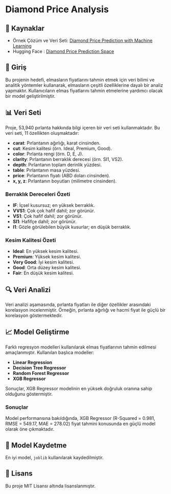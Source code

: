 # Diamond Price Analysis

## 🔗 Kaynaklar
- Örnek Çözüm ve Veri Seti: [Diamond Price Prediction with Machine Learning](https://thecleverprogrammer.com/2021/01/20/diamond-price-prediction-with-machine-learning/#google_vignette)
- Hugging Face : [Diamond Price Prediction Space](https://huggingface.co/spaces/btulftma/diamond-price)

## 📖 Giriş
Bu projenin hedefi, elmasların fiyatlarını tahmin etmek için veri bilimi ve analitik yöntemler kullanarak, elmasların çeşitli özelliklerine dayalı bir analiz yapmaktır. Kullanıcıların elmas fiyatlarını tahmin etmelerine yardımcı olacak bir model geliştirilmiştir.

## 📊 Veri Seti
Proje, 53,940 pırlanta hakkında bilgi içeren bir veri seti kullanmaktadır. Bu veri seti, 11 özellikten oluşmaktadır:
- **carat**: Pırlantanın ağırlığı, karat cinsinden.
- **cut**: Kesim kalitesi (örn. Ideal, Premium, Good).
- **color**: Pırlanta rengi (örn. D, E, J).
- **clarity**: Pırlantanın berraklık derecesi (örn. SI1, VS2).
- **depth**: Pırlantanın toplam derinlik yüzdesi.
- **table**: Pırlantanın masa yüzdesi.
- **price**: Pırlantanın fiyatı (ABD doları cinsinden).
- **x, y, z**: Pırlantanın boyutları (milimetre cinsinden).

### Berraklık Dereceleri Özeti
- **IF**: İçsel kusursuz; en yüksek berraklık.
- **VVS1**: Çok çok hafif dahil; zor görünür.
- **VS1**: Çok hafif dahil; zor görünür.
- **SI1**: Hafifçe dahil; zor görünür.
- **I1**: Gözle görülebilen büyük kusurlar; en düşük berraklık.

### Kesim Kalitesi Özeti
- **Ideal**: En yüksek kesim kalitesi.
- **Premium**: Yüksek kesim kalitesi.
- **Very Good**: İyi kesim kalitesi.
- **Good**: Orta düzey kesim kalitesi.
- **Fair**: En düşük kesim kalitesi.

## 🔍 Veri Analizi
Veri analizi aşamasında, pırlanta fiyatları ile diğer özellikler arasındaki korelasyon incelenmiştir. Örneğin, pırlanta ağırlığı ve hacmi fiyat ile güçlü bir korelasyon göstermektedir.

## 📈 Model Geliştirme
Farklı regresyon modelleri kullanılarak elmas fiyatlarının tahmin edilmesi amaçlanmıştır. Kullanılan başlıca modeller:
- **Linear Regression**
- **Decision Tree Regressor**
- **Random Forest Regressor**
- **XGB Regressor**

Sonuçlar, XGB Regressor modelinin en yüksek doğruluk oranına sahip olduğunu göstermiştir.

### Sonuçlar
Model performansına bakıldığında, XGB Regressor (R-Squared = 0.981, RMSE = 549.17, MAE = 278.02) fiyat tahmini konusunda en güçlü model olarak öne çıkmaktadır.

## 💾 Model Kaydetme
En iyi model, `joblib` kullanılarak kaydedilmiştir.

## 📄 Lisans
Bu proje MIT Lisansı altında lisanslanmıştır.
